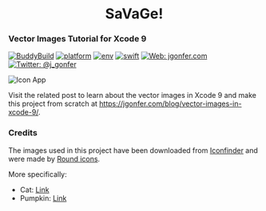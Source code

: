 # <center>SaVaGe!</center>
### Vector Images Tutorial for Xcode 9
[![BuddyBuild](https://dashboard.buddybuild.com/api/statusImage?appID=59f9da49a53eea00010b40ea&branch=master&build=latest)](https://dashboard.buddybuild.com/apps/59f9da49a53eea00010b40ea/build/latest?branch=master)
[![platform](https://img.shields.io/badge/platform-ios-lightgrey.svg?style=flat)](https://developer.apple.com/ios/)
[![env](https://img.shields.io/badge/env-xcode_9.0.1-lightgrey.svg?style=flat)](https://developer.apple.com/xcode/)
[![swift](https://img.shields.io/badge/swift-4.0-orange.svg?style=flat)](https://swift.org/)
[![Web: jgonfer.com](https://img.shields.io/badge/web-jgonfer.com-yellow.svg?style=flat)](https://jgonfer.com)
[![Twitter: @j_gonfer](https://img.shields.io/badge/twitter-@j__gonfer-blue.svg?style=flat)](https://twitter.com/j_gonfer)

![Icon App](https://jgonfer.com/blog/wp-content/uploads/2017/10/vector-images-tutorial.png)

Visit the related post to learn about the vector images in Xcode 9 and make this project from scratch at https://jgonfer.com/blog/vector-images-in-xcode-9/.

### Credits

The images used in this project have been downloaded from [Iconfinder](https://www.iconfinder.com/roundicons) and were made by [Round icons](https://roundicons.com/).

More specifically:
- Cat: [Link](https://www.iconfinder.com/icons/1573287/animal_cat_halloween_pet_scary_spooky_icon#size=128)
- Pumpkin: [Link](https://www.iconfinder.com/icons/1573289/decoration_halloween_holiday_pumpkin_scary_spooky_icon#size=128)
